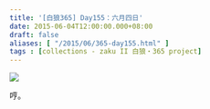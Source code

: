 ```yaml
---
title: '[白狼365] Day155：六月四日'
date: 2015-06-04T12:00:00.000+08:00
draft: false
aliases: [ "/2015/06/365-day155.html" ]
tags : [collections - zaku II 白狼・365 project]
---
```


[![](https://farm9.staticflickr.com/8873/18233258548_57d1d51876_z.jpg)](https://farm9.staticflickr.com/8873/18233258548_57d1d51876_z.jpg)

哼。
